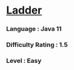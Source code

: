 # [Ladder](https://open.kattis.com/contests/nv36vx/problems/ladder)

### Language : Java 11

### Difficulty Rating : 1.5

### Level : Easy
